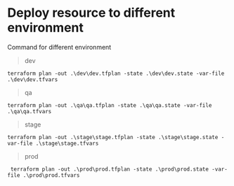 # Deploy resource to different environment

Command for different environment
> dev

    terraform plan -out .\dev\dev.tfplan -state .\dev\dev.state -var-file .\dev\dev.tfvars

> qa

    terraform plan -out .\qa\qa.tfplan -state .\qa\qa.state -var-file .\qa\qa.tfvars

> stage

    terraform plan -out .\stage\stage.tfplan -state .\stage\stage.state -var-file .\stage\stage.tfvars

> prod

     terraform plan -out .\prod\prod.tfplan -state .\prod\prod.state -var-file .\prod\prod.tfvars
